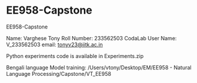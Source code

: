 # EE958-Capstone
EE958-Capstone

Name: Varghese Tony
Roll Number: 233562503
CodaLab User Name: V_233562503
email: tonyv23@iitk.ac.in

Python experiments code is available in Experiments.zip

Bengali language Model training: /Users/vtony/Desktop/EM/EE958 - Natural Language Processing/Capstone/VT_EE958
